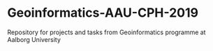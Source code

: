 # Geoinformatics-AAU-CPH-2019
Repository for projects and tasks from Geoinformatics programme at Aalborg University
